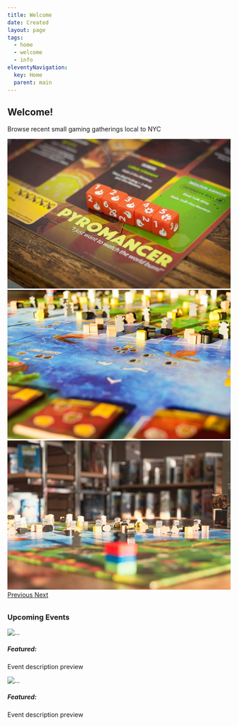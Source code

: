 ```yaml
---
title: Welcome
date: Created
layout: page
tags:
  - home
  - welcome
  - info
eleventyNavigation:
  key: Home
  parent: main
---
```

<!-- Photos by Ryan Wallace, Christopher Paul High on Unsplash -->
<div class="container">
  <div class="d-flex flex-column text-center">
    <h2 class="boldheader">Welcome!</h2>
    <p>Browse recent small gaming gatherings local to NYC</p>
  </div>
  <div class="d-flex justify-content-center">
    <div id="myCarousel" class="carousel slide w-75" data-ride="carousel">
      <div class="carousel-inner">
        <div class="carousel-item active">
          <img class="d-block w-100" src="images/boardgame1.jpg" alt="First slide">
        </div>
        <div class="carousel-item">
          <img class="d-block w-100" src="images/boardgame2.jpg" alt="Second slide"> 
        </div>
        <div class="carousel-item">
          <img class="d-block w-100" src="images/boardgame3.jpg" alt="Third slide">
        </div>
      </div>
      <a class="carousel-control-prev" href="#eventCarousel" role="button" data-slide="prev">
        <span class="carousel-control-prev-icon" aria-hidden="true"></span>
        <span class="sr-only">Previous</span>
      </a>
      <a class="carousel-control-next" href="#eventCarousel" role="button" data-slide="next">
        <span class="carousel-control-next-icon" aria-hidden="true"></span>
        <span class="sr-only">Next</span>
      </a>
    </div>
  </div>

  <h3 class="boldheader" style="margin-top:2rem">Upcoming Events</h3>
  <div class="container">
    <div class="row">
      <div class="col-md">
        <div class="card" style="width: 24rem;">
          <img src="..." class="card-img-top" alt="...">
          <div class="card-body">
            <h5 class="card-title">Featured: </h5>
            <p class="card-text">Event description preview</p>
          </div>
        </div>
      </div>
      <div class="col-md">
        <div class="card" style="width: 24rem;">
          <img src="..." class="card-img-top" alt="...">
          <div class="card-body">
            <h5 class="card-title">Featured: </h5>
            <p class="card-text">Event description preview</p>
          </div>
        </div>
      </div>
    </div>
  </div>
</div>
